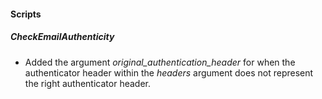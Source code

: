 
#### Scripts
##### CheckEmailAuthenticity
- Added the argument *original_authentication_header* for when the authenticator header within the *headers* argument 
  does not represent the right authenticator header.
